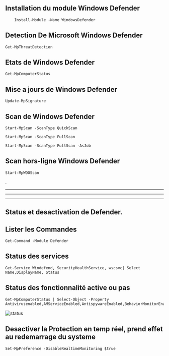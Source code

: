 Installation du module Windows Defender 
-------------------------------------------------------------
        Install-Module -Name WindowsDefender


Detection De Microsoft Windows Defender
------------------------------------------------------------

	Get-MpThreatDetection

Etats de Windows Defender
------------------------------------------------------------

	Get-MpComputerStatus


Mise a jours de Windows Defender
------------------------------------------------------------

	Update-MpSignature



Scan de Windows Defender
------------------------------------------------------------

	Start-MpScan -ScanType QuickScan

	Start-MpScan -ScanType FullScan

	Start-MpScan -ScanType FullScan -AsJob


Scan hors-ligne Windows Defender
------------------------------------------------------------


	Start-MpWDOScan
.

------------------------------------------------------------
------------------------------------------------------------
------------------------------------------------------------
Status et desactivation de Defender.
------------------------------------------------------------

Lister les Commandes
------------------------------------------------------------

 	Get-Command -Module Defender

Status des services
------------------------------------------------------------
	
 	Get-Service Windefend, SecurityHealthService, wscsvc| Select Name,DisplayName, Status

Status des fonctionnalité active ou pas
------------------------------------------------------------
	Get-MpComputerStatus | Select-Object -Property Antivirusenabled,AMServiceEnabled,AntispywareEnabled,BehaviorMonitorEnabled,IoavProtectionEnabled,NISEnabled,OnAccessProtectionEnabled,RealTimeProtectionEnabled,IsTamperProtected,AntivirusSignatureLastUpdated

 
 ![status](https://github.com/ps81frt/Powershell/assets/32146568/c0c11a42-fae4-49f6-9771-083c2ee1ae13)

Desactiver la Protection en temp réel, prend effet au redemarrage du systeme
------------------------------------------------------------

 	Set-MpPreference -DisableRealtimeMonitoring $true
  





